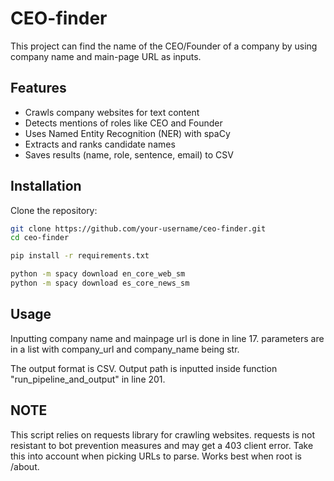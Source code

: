 # CEO-finder
This project can find the name of the CEO/Founder of a company by using company name and main-page URL as inputs.

## Features
- Crawls company websites for text content
- Detects mentions of roles like CEO and Founder
- Uses Named Entity Recognition (NER) with spaCy
- Extracts and ranks candidate names
- Saves results (name, role, sentence, email) to CSV

## Installation

Clone the repository:
```bash
git clone https://github.com/your-username/ceo-finder.git
cd ceo-finder

pip install -r requirements.txt

python -m spacy download en_core_web_sm
python -m spacy download es_core_news_sm
```

## Usage



Inputting company name and mainpage url is done in line 17. parameters are in a list with company_url and company_name being str.



The output format is CSV. Output path is inputted inside function "run_pipeline_and_output" in line 201.



## NOTE

This script relies on requests library for crawling websites. requests is not resistant to bot prevention measures and may get a 403 client error.
Take this into account when picking URLs to parse. Works best when root is /about.



